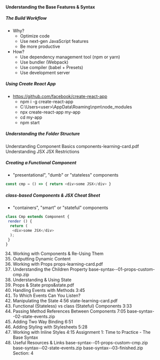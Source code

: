#### Understanding the Base Features & Syntax

##### The Build Workflow
* Why?
  * Optimize code
  * Use next-gen JavaScript features
  * Be more productive
* How?
  * Use dependency management tool (npm or yarn)
  * Use bundler (Webpack)
  * Use compiler (babel + Presets)
  * Use development server

##### Using Create React App
* https://github.com/facebook/create-react-app
  * npm i -g create-react-app
  * C:\Users\<user>\AppData\Roaming\npm\node_modules
  * npx create-react-app my-app
  * cd my-app
  * npm start

##### Understanding the Folder Structure
Understanding Component Basics
components-learning-card.pdf
Understanding JSX
JSX Restrictions

##### Creating a Functional Component
* "presentational", "dumb" or "stateless" components
```javascript
const cmp = () => { return <div>some JSX</div> }
```

##### class-based Components & JSX Cheat Sheet
* "containers", "smart" or "stateful" components
```javascript
class Cmp extends Component { 
 render () {
  return (
   <div>some JSX</div>
  ); 
 } 
}
```
34. Working with Components & Re-Using Them
35. Outputting Dynamic Content
36. Working with Props
props-learning-card.pdf
37. Understanding the Children Property
base-syntax--01-props-custom-cmp.zip
38. Understanding & Using State
39. Props & State
props&state.pdf
40. Handling Events with Methods
3:45
41. To Which Events Can You Listen?
42. Manipulating the State
4:56
state-learning-card.pdf
43. Functional (Stateless) vs class (Stateful) Components
3:33
44. Passing Method References Between Components
7:05
base-syntax--02-state-events.zip
45. Adding Two Way Binding
6:51
46. Adding Styling with Stylesheets
5:28
47. Working with Inline Styles
4:15
Assignment 1: Time to Practice - The Base Syntax
48. Useful Resources & Links
base-syntax--01-props-custom-cmp.zip
base-syntax--02-state-events.zip
base-syntax--03-finished.zip
Section: 4
